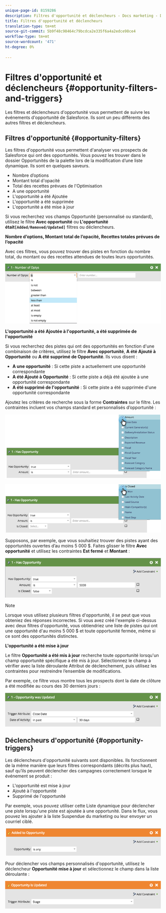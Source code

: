 ```yaml
---
unique-page-id: 8159286
description: Filtres d'opportunité et déclencheurs - Docs marketing - Documentation du produit
title: Filtres d'opportunité et déclencheurs
translation-type: tm+mt
source-git-commit: 5b9f48c98464c79bcdca2e335f6a4a2edce98ce4
workflow-type: tm+mt
source-wordcount: '471'
ht-degree: 0%

---
```



# Filtres d&#39;opportunité et déclencheurs {#opportunity-filters-and-triggers}

Les filtres et déclencheurs d&#39;opportunité vous permettent de suivre les événements d&#39;opportunité de Salesforce. Ils sont un peu différents des autres filtres et déclencheurs.

## Filtres d&#39;opportunité {#opportunity-filters}

Les filtres d&#39;opportunité vous permettent d&#39;analyser vos prospects de Salesforce qui ont des opportunités. Vous pouvez les trouver dans le dossier Opportunités de la palette lors de la modification d’une liste dynamique. Ils sont en quelques saveurs.

* Nombre d’options
* Montant total d&#39;opacité
* Total des recettes prévues de l&#39;Optimisation
* A une opportunité
* L&#39;opportunité a été Ajoutée
* L&#39;opportunité a été supprimée
* L&#39;opportunité a été mise à jour

Si vous recherchez vos champs Opportunité (personnalisé ou standard), utilisez le filtre **Avec opportunité** ou **L&#39;opportunité était`[Added/Removed/Updated]`** filtres ou déclencheurs.

**Nombre d’options, Montant total de l’opacité, Recettes totales prévues de l’opacité**

Avec ces filtres, vous pouvez trouver des pistes en fonction du nombre total, du montant ou des recettes attendues de toutes leurs opportunités.

![](assets/image2015-6-11-12-3a29-3a34.png)

**L&#39;opportunité a été Ajoutée à l&#39;opportunité, a été supprimée de l&#39;opportunité**

Si vous recherchez des pistes qui ont des opportunités en fonction d&#39;une combinaison de critères, utilisez le filtre **Avec opportunité**, **A été Ajouté à Opportunité** ou **A été supprimé de Opportunité**. Ils vous disent :

* **A une opportunité** : Si cette piste a actuellement une opportunité correspondante
* **A été Ajouté à Opportunité** : Si cette piste a déjà été ajoutée à une opportunité correspondante
* **A été supprimé de l&#39;opportunité** : Si cette piste a été supprimée d&#39;une opportunité correspondante

Ajoutez les critères de recherche sous la forme **Contraintes** sur le filtre. Les contraintes incluent vos champs standard et personnalisés d’opportunité :

![](assets/image2015-6-11-12-3a31-3a0.png)

![](assets/image2015-6-11-12-3a31-3a46.png)

Supposons, par exemple, que vous souhaitiez trouver des pistes ayant des opportunités ouvertes d’au moins 5 000 $. Faites glisser le filtre **Avec opportunité** et utilisez les contraintes **Est fermé** et **Montant** :

![](assets/image2015-6-11-12-3a32-3a0.png)

>[!NOTE]
>
>Lorsque vous utilisez plusieurs filtres d&#39;opportunité, il se peut que vous obteniez des réponses incorrectes. Si vous avez créé l&#39;exemple ci-dessus avec deux filtres d&#39;opportunité, vous obtiendriez une liste de pistes qui ont une opportunité d&#39;au moins 5 000 $ et toute opportunité fermée, même si ce sont des opportunités distinctes.

**L&#39;opportunité a été mise à jour**

Le filtre **Opportunité a été mis à jour** recherche toute opportunité lorsqu&#39;un champ opportunité spécifique a été mis à jour. Sélectionnez le champ à vérifier avec la liste déroulante Attribut de déclenchement, puis utilisez les contraintes pour restreindre l’ensemble de modifications.

Par exemple, ce filtre vous montre tous les prospects dont la date de clôture a été modifiée au cours des 30 derniers jours :

![](assets/image2015-6-11-12-3a33-3a7.png)

## Déclencheurs d&#39;opportunité {#opportunity-triggers}

Les déclencheurs d&#39;opportunité suivants sont disponibles. Ils fonctionnent de la même manière que leurs filtres correspondants (décrits plus haut), sauf qu’ils peuvent déclencher des campagnes correctement lorsque le événement se produit :

* L&#39;opportunité est mise à jour
* Ajouté à l&#39;opportunité
* Supprimé de l&#39;opportunité

Par exemple, vous pouvez utiliser cette Liste dynamique pour déclencher une piste lorsqu&#39;une piste est ajoutée à une opportunité. Dans le flux, vous pouvez les ajouter à la liste Suspendue du marketing ou leur envoyer un courriel ciblé.

![](assets/image2015-6-11-12-3a33-3a48.png)

Pour déclencher vos champs personnalisés d&#39;opportunité, utilisez le déclencheur **Opportunité mise à jour** et sélectionnez le champ dans la liste déroulante :

![](assets/image2015-6-11-12-3a33-3a34.png)
